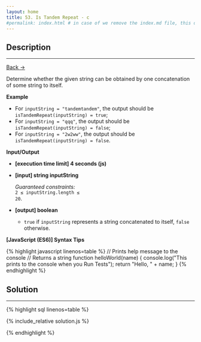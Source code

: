 ```yaml
---
layout: home
title: 53. Is Tandem Repeat - c
#permalink: index.html # in case of we remove the index.md file, this doc will be the index page
---
```


<div class="row">
<div class="columnStmt" markdown="1">

## Description

---

[Back -> ](../README.md)

Determine whether the given string can be obtained by one concatenation of some string to itself.

**Example**

- For <code>inputString = "tandemtandem"</code>, the output should be
  <code>isTandemRepeat(inputString) = true</code>;
- For <code>inputString = "qqq"</code>, the output should be
  <code>isTandemRepeat(inputString) = false</code>;
- For <code>inputString = "2w2ww"</code>, the output should be
  <code>isTandemRepeat(inputString) = false</code>.

**Input/Output**

- **[execution time limit] 4 seconds (js)**

- **[input] string inputString**

  _Guaranteed constraints:_<br>
  <code>2 ≤ inputString.length ≤ 20</code>.

- **[output] boolean**
  - <code>true</code> if <code>inputString</code> represents a string concatenated to itself, <code>false</code> otherwise.

**[JavaScript (ES6)] Syntax Tips**

{% highlight javascript linenos=table %}
// Prints help message to the console
// Returns a string
function helloWorld(name) {
console.log("This prints to the console when you Run Tests");
return "Hello, " + name;
}
{% endhighlight %}

</div>
<div class="columnSol" markdown="1">

## Solution

---

{% highlight sql linenos=table %}

{% include_relative solution.js %}

{% endhighlight %}

</div>
</div>
